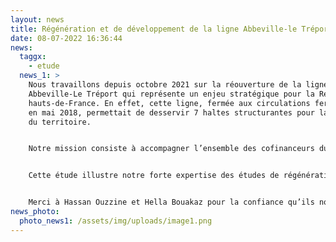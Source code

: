 ```yaml
---
layout: news
title: Régénération et de développement de la ligne Abbeville-le Tréport
date: 08-07-2022 16:36:44
news:
  taggx:
    - etude
  news_1: >
    Nous travaillons depuis octobre 2021 sur la réouverture de la ligne
    Abbeville-Le Tréport qui représente un enjeu stratégique pour la Région
    hauts-de-France. En effet, cette ligne, fermée aux circulations ferroviaires
    en mai 2018, permettait de desservir 7 haltes structurantes pour la mobilité
    du territoire.


    Notre mission consiste à accompagner l’ensemble des cofinanceurs du projet dans la définition du programme travaux optimal à réaliser sur la ligne. L’objectif est à la fois de régénérer l’infrastructure et de déployer l’offre cible caractérisée par une fréquence renforcée, des temps parcours compétitifs et des correspondances améliorées en gare d’Abbeville.


    Cette étude illustre notre forte expertise des études de régénération ainsi que notre savoir-faire dans le domaine des études amont transverses. Après l’étude réalisée sur la ligne Motteville-St-Valéry, Rail concept se place comme un des acteurs majeurs dans la réalisation des études de régénération.


    Merci à Hassan Ouzzine et Hella Bouakaz pour la confiance qu’ils nous accordent dans cette étude, qui se déroulera sur toute l’année 2022.
news_photo:
  photo_news1: /assets/img/uploads/image1.png
---
```


